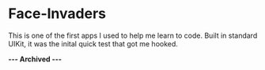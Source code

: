 # Face-Invaders

This is one of the first apps I used to help me learn to code. Built in standard UIKit, it was the inital quick test that got me hooked. 

**--- Archived ---**
